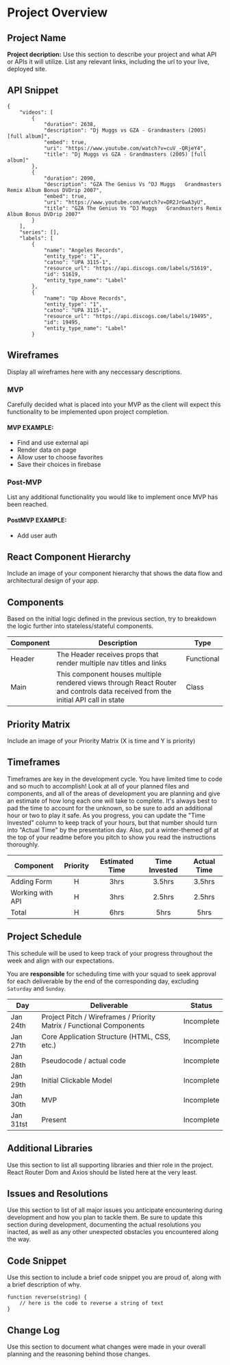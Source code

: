 # Project Overview


## Project Name

**Project decription:** Use this section to describe your project and what API or APIs it will utilize. List any relevant links, including the url to your live, deployed site.

## API Snippet

```
{
    "videos": [
        {
            "duration": 2638,
            "description": "Dj Muggs vs GZA - Grandmasters (2005) [full album]",
            "embed": true,
            "uri": "https://www.youtube.com/watch?v=cuV_-QRjeY4",
            "title": "Dj Muggs vs GZA - Grandmasters (2005) [full album]"
        },
        {
            "duration": 2090,
            "description": "GZA The Genius Vs ^DJ Muggs   Grandmasters Remix Album Bonus DVDrip 2007",
            "embed": true,
            "uri": "https://www.youtube.com/watch?v=DR2JrGwA3yU",
            "title": "GZA The Genius Vs ^DJ Muggs   Grandmasters Remix Album Bonus DVDrip 2007"
        }
    ],
    "series": [],
    "labels": [
        {
            "name": "Angeles Records",
            "entity_type": "1",
            "catno": "UPA 3115-1",
            "resource_url": "https://api.discogs.com/labels/51619",
            "id": 51619,
            "entity_type_name": "Label"
        },
        {
            "name": "Up Above Records",
            "entity_type": "1",
            "catno": "UPA 3115-1",
            "resource_url": "https://api.discogs.com/labels/19495",
            "id": 19495,
            "entity_type_name": "Label"
        }
```

## Wireframes

Display all wireframes here with any neccessary descriptions.

### MVP

Carefully decided what is placed into your MVP as the client will expect this functionality to be implemented upon project completion.  

#### MVP EXAMPLE:
- Find and use external api 
- Render data on page 
- Allow user to choose favorites 
- Save their choices in firebase

### Post-MVP

List any additional functionality you would like to implement once MVP has been reached.

#### PostMVP EXAMPLE:
- Add user auth

## React Component Hierarchy

Include an image of your component hierarchy that shows the data flow and architectural design of your app.

## Components

Based on the initial logic defined in the previous section, try to breakdown the logic further into stateless/stateful components. 

| Component | Description |Type |
| --- | --- | --- |
| Header | The Header receives props that render multiple nav titles and links | Functional |
| Main | This component houses multiple rendered views through React Router and controls data received from the initial API call in state | Class |

## Priority Matrix

Include an image of your Priority Matrix (X is time and Y is priority)

## Timeframes

Timeframes are key in the development cycle. You have limited time to code and so much to accomplish!  Look at all of your planned files and components, and all of the areas of development you are planning and give an estimate of how long each one will take to complete. It's always best to pad the time to account for the unknown, so be sure to add an additional hour or two to play it safe. As you progress, you can update the "Time Invested" column to keep track of your hours, but that number should turn into "Actual Time" by the presentation day. Also, put a winter-themed gif at the top of your readme before you pitch to show you read the instructions thoroughly.


| Component | Priority | Estimated Time | Time Invested | Actual Time |
| --- | :---: |  :---: | :---: | :---: |
| Adding Form | H | 3hrs| 3.5hrs | 3.5hrs |
| Working with API | H | 3hrs| 2.5hrs | 2.5hrs |
| Total | H | 6hrs| 5hrs | 5hrs |

## Project Schedule

This schedule will be used to keep track of your progress throughout the week and align with our expectations.  

You are **responsible** for scheduling time with your squad to seek approval for each deliverable by the end of the corresponding day, excluding `Saturday` and `Sunday`.

|  Day | Deliverable | Status
|---|---| ---|
|Jan 24th| Project Pitch / Wireframes / Priority Matrix / Functional Components | Incomplete
|Jan 27th| Core Application Structure (HTML, CSS, etc.) | Incomplete
|Jan 28th| Pseudocode / actual code | Incomplete
|Jan 29th| Initial Clickable Model  | Incomplete
|Jan 30th| MVP | Incomplete
|Jan 31tst| Present | Incomplete

## Additional Libraries

Use this section to list all supporting libraries and thier role in the project. React Router Dom and Axios should be listed here at the very least.

## Issues and Resolutions

Use this section to list of all major issues you anticipate encountering during development and how you plan to tackle them. Be sure to update this section during development, documenting the actual resolutions you inacted, as well as any other unexpected obstacles you encountered along the way.

## Code Snippet

Use this section to include a brief code snippet you are proud of, along with a brief description of why.

```
function reverse(string) {
	// here is the code to reverse a string of text
}
```

## Change Log
 Use this section to document what changes were made in your overall planning and the reasoning behind those changes.  
